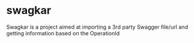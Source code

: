 # swagkar
Swagkar is a project aimed at importing a 3rd party Swagger file/url and getting information based on the OperationId
